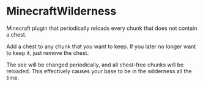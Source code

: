 MinecraftWilderness
===================

Minecraft plugin that periodically reloads every chunk that does not contain a chest.

Add a chest to any chunk that you want to keep. If you later no longer want to keep it, just remove the chest.

The see will be changed periodically, and all chest-free chunks will be reloaded. This effectively causes your base to be in the wilderness all the time.

